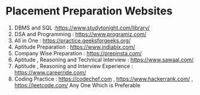 # Placement Preparation Websites
1. DBMS and SQL :https://www.studytonight.com/library/ <br>
2. DSA and Programming : https://www.programiz.com/ <br>
3. All in One : https://practice.geeksforgeeks.org/ <br>
4. Aptitude Preparation : https://www.indiabix.com/<br>
5. Company Wise Preparation : https://prepinsta.com/ <br>
6. Aptitude , Reasoning and Technical Interview : https://www.sawaal.com/ <br>
7. Aptitude , Reasoning and Interview Experience : https://www.careerride.com/ <br>
8. Coding Practice : https://codechef.com , https://www.hackerrank.com/ , https://leetcode.com/ Any One Which is Preferable <br>
